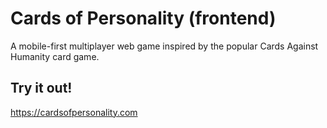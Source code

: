 # Cards of Personality (frontend)
A mobile-first multiplayer web game inspired by the popular Cards Against Humanity card game.

## Try it out!
https://cardsofpersonality.com
